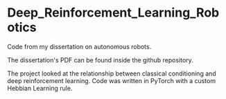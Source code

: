 # Deep_Reinforcement_Learning_Robotics
Code from my dissertation on autonomous robots.

The dissertation's PDF can be found inside the github repository.

The project looked at the relationship between classical conditioning and deep reinforcement learning.
Code was written in PyTorch with a custom Hebbian Learning rule.


